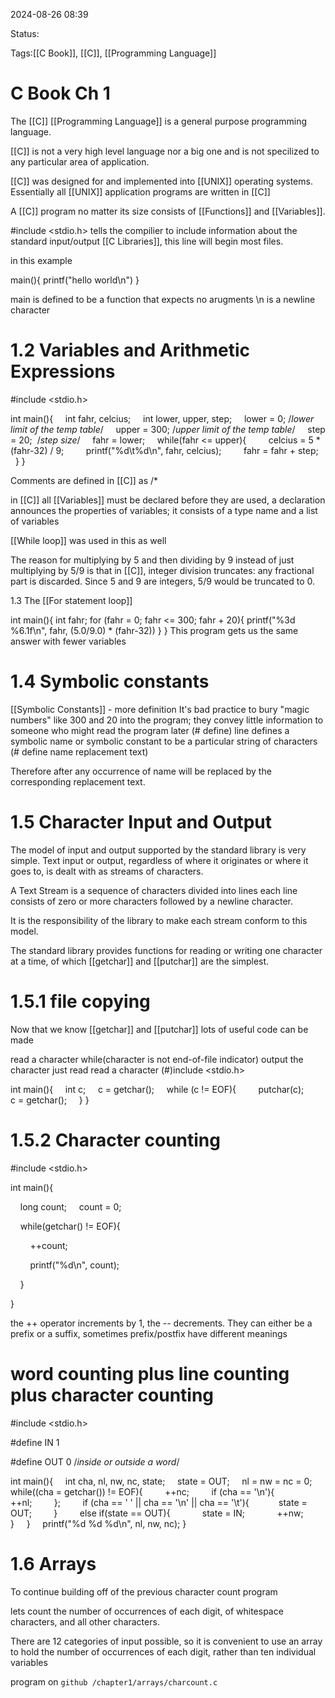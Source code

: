 
2024-08-26 08:39

Status:

Tags:[[C Book]], [[C]], [[Programming Language]]

# C Book Ch 1
The [[C]] [[Programming Language]] is a general purpose programming language.

[[C]] is not a very high level language nor a big one and is not specilized to any particular area of application.

[[C]] was designed for and implemented into [[UNIX]] operating systems. Essentially all [[UNIX]] application programs are written in [[C]]

A [[C]] program no matter its size consists of [[Functions]] and [[Variables]].

 #include <stdio.h> tells the compilier to include information about the standard input/output [[C Libraries]], this line will begin most files.

in this example

main(){
printf("hello world\n")
}

main is defined to be a function that expects no arugments
\n is a newline character

# 1.2 Variables and Arithmetic Expressions

#include <stdio.h>

  

int main(){
    int fahr, celcius;
    int lower, upper, step;
    lower = 0; /*lower limit of the temp table*/
    upper = 300; /*upper limit of the temp table*/
    step = 20;  /*step size*/
    fahr = lower;
    while(fahr <= upper){
        celcius = 5 * (fahr-32) / 9;
        printf("%d\t%d\n", fahr, celcius);
        fahr = fahr + step;
    }
}

Comments are defined in [[C]] as /*

in [[C]] all [[Variables]] must be declared before they are used, a declaration announces the properties of variables; it consists of a type name and a list of variables

[[While loop]] was used in this as well

The reason for multiplying by 5 and then dividing by 9 instead of just multiplying by 5/9 is that in [[C]], integer division truncates: any fractional part is discarded. Since 5 and 9 are integers, 5/9 would be truncated to 0.

1.3 The [[For statement loop]]

int main(){
int fahr;
for (fahr = 0; fahr <= 300; fahr + 20){
	printf("%3d %6.1f\n", fahr, (5.0/9.0) * (fahr-32))
}
}
This program gets us the same answer with fewer variables

# 1.4 Symbolic constants
[[Symbolic Constants]] - more definition
It's bad practice to bury "magic numbers" like 300 and 20 into the program; they convey little information to someone who might read the program later
(# define) line defines a symbolic name or symbolic constant to be a particular string of characters
(# define name replacement text)

Therefore after any occurrence of name will be replaced by the corresponding replacement text.

# 1.5 Character Input and Output

The model of input and output supported by the standard library is very simple. Text input or output, regardless of where it originates or where it goes to, is dealt with as streams of characters.

A Text Stream is a sequence of characters divided into lines each line consists of zero or more characters followed by a newline character.

It is the responsibility of the library to make each stream conform to this model.

The standard library provides functions for reading or writing one character at a time, of which [[getchar]] and [[putchar]] are the simplest.

# 1.5.1 file copying

Now that we know [[getchar]] and [[putchar]] lots of useful code can be made

read a character
while(character is not end-of-file indicator)
	output the character just read
		read a character
(#)include <stdio.h>

int main(){
    int c;
    c = getchar();
    while (c != EOF){
        putchar(c);
        c = getchar();
    }
}

# 1.5.2 Character counting

#include <stdio.h>
  
int main(){

    long count;
    count = 0;

    while(getchar() != EOF){

        ++count;

        printf("%d\n", count);

    }

}

the ++ operator increments by 1, the -- decrements. They can either be a prefix or a suffix, sometimes prefix/postfix have different meanings

# word counting plus line counting plus character counting

#include <stdio.h>

#define IN 1

#define OUT 0 /*inside or outside a word*/

int main(){
    int cha, nl, nw, nc, state;
    state = OUT;
    nl = nw = nc = 0;
    while((cha = getchar()) != EOF){
        ++nc;
        if (cha == '\n'){
            ++nl;
        };
        if (cha == ' ' || cha == '\n' || cha == '\t'){
           state = OUT;
        }
        else if(state == OUT){
            state = IN;
            ++nw;
        }
    }
    printf("%d %d %d\n", nl, nw, nc);
}

# 1.6 Arrays

To continue building off of the previous character count program

lets count the number of occurrences of each digit, of whitespace characters, and all other characters.

There are 12 categories of input possible, so it is convenient to use an array to hold the number of occurrences of each digit, rather than ten individual variables

program on `github /chapter1/arrays/charcount.c`